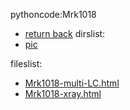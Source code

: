 pythoncode:Mrk1018
- [return back](../) 
 dirslist: 
- [pic](./pic)

 fileslist: 
- [Mrk1018-multi-LC.html](./Mrk1018-multi-LC.html)
- [Mrk1018-xray.html](./Mrk1018-xray.html)
